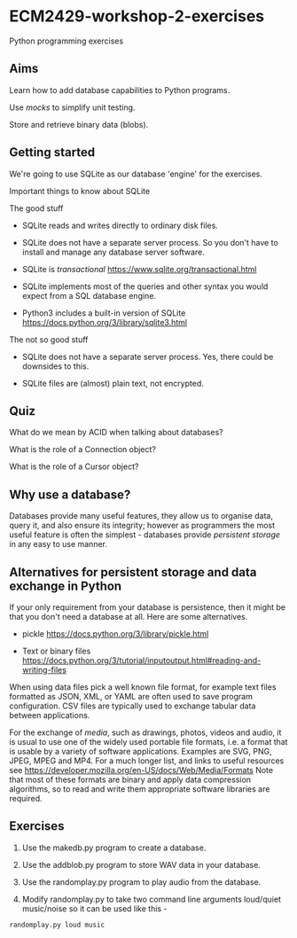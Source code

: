 # ECM2429-workshop-2-exercises

Python programming exercises

## Aims

Learn how to add database capabilities to Python programs.

Use *mocks* to simplify unit testing.

Store and retrieve binary data (blobs).

## Getting started

We're going to use SQLite as our database 'engine' for the exercises.

Important things to know about SQLite

The good stuff

* SQLite reads and writes directly to ordinary disk files.

* SQLite does not have a separate server process. So you don't have to install and manage any database server software.

* SQLite is *transactional* <https://www.sqlite.org/transactional.html>

* SQLite implements most of the queries and other syntax you would expect from a SQL database engine. 

* Python3 includes a built-in version of SQLite <https://docs.python.org/3/library/sqlite3.html>

The not so good stuff

 * SQLite does not have a separate server process. Yes, there could be downsides to this.

 * SQLite files are (almost) plain text, not encrypted.

## Quiz

What do we mean by ACID when talking about databases?

What is the role of a Connection object?

What is the role of a Cursor object?

## Why use a database?

Databases provide many useful features, they allow us to organise data, query it, and also ensure its integrity; however as programmers the most useful
feature is often the simplest - databases provide *persistent storage* in any easy to use manner.

## Alternatives for persistent storage and data exchange in Python

If your only requirement from your database is persistence, then it might be that you don't need a database at all.  Here are some alternatives.

 * pickle <https://docs.python.org/3/library/pickle.html>

 * Text or binary files <https://docs.python.org/3/tutorial/inputoutput.html#reading-and-writing-files>  
 
 When using data files pick a well known file format, for example text files formatted as JSON, XML, or YAML are often used to save program configuration. CSV files are typically used to exchange tabular data between applications.

 For the exchange of *media*, such as drawings, photos, videos and audio, it is usual to use one of the widely used portable file formats, i.e. a format that is usable by a variety of software applications.  Examples are SVG, PNG, JPEG, MPEG and MP4. For a much longer list, and links to useful resources see <https://developer.mozilla.org/en-US/docs/Web/Media/Formats> Note that most of these formats are binary and apply data compression algorithms, so to read and write them appropriate software libraries are required.

## Exercises

1. Use the makedb.py program to create a database.

1. Use the addblob.py program to store WAV data in your database.

1. Use the randomplay.py program to play audio from the database.

1. Modify randomplay.py to take two command line arguments loud/quiet music/noise so it can be used like this -

```sh
randomplay.py loud music
```

